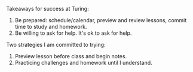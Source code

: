 Takeaways for success at Turing:
1. Be prepared: schedule/calendar, preview and review lessons, commit time to study and homework.
2. Be willing to ask for help.  It's ok to ask for help.



Two strategies I am committed to trying:
1. Preview lesson before class and begin notes.
2. Practicing challenges and homework until I understand. 
